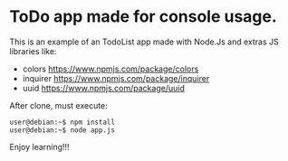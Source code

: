 # ToDo app made for console usage.
This is an example of an TodoList app made with Node.Js and extras JS libraries like:
- colors https://www.npmjs.com/package/colors
- inquirer https://www.npmjs.com/package/inquirer
- uuid https://www.npmjs.com/package/uuid

After clone, must execute:
```console
user@debian:~$ npm install
user@debian:~$ node app.js
```

Enjoy learning!!!